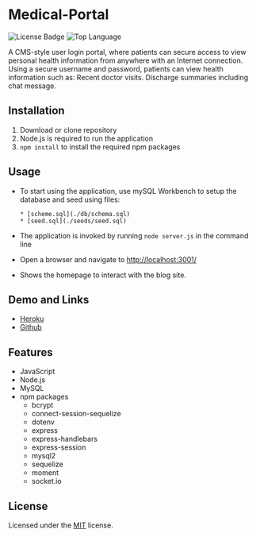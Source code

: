 # Medical-Portal

![License Badge](https://img.shields.io/github/license/ElliottLi97/Medical-Portal) ![Top Language](https://img.shields.io/github/languages/top/ElliottLi97/Medical-Portal)

A CMS-style user login portal, where patients can secure access to view personal health information from anywhere with an Internet connection. Using a secure username and password, patients can view health information such as: Recent doctor visits. Discharge summaries including chat message.

## Installation

1. Download or clone repository
2. Node.js is required to run the application
3. `npm install` to install the required npm packages

## Usage

* To start using the application, use mySQL Workbench to setup the database and seed using files:

      * [scheme.sql](./db/schema.sql)
      * [seed.sql](./seeds/seed.sql)

* The application is invoked by running `node server.js` in the command line  
* Open a browser and navigate to <http://localhost:3001/>
* Shows the homepage to interact with the blog site.

## Demo and Links

* [Heroku](https://medicalportalgroup2.herokuapp.com/)
* [Github](https://github.com/ElliottLi97/Medical-Portal)

## Features

* JavaScript
* Node.js
* MySQL
* npm packages
  * bcrypt
  * connect-session-sequelize
  * dotenv
  * express
  * express-handlebars
  * express-session
  * mysql2
  * sequelize
  * moment
  * socket.io

## License

  Licensed under the [MIT](LICENSE) license.
